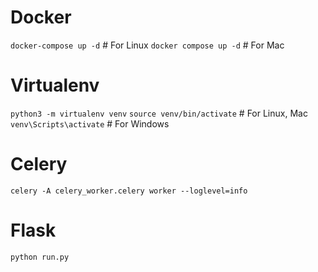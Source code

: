 # Docker
`docker-compose up -d` # For Linux
`docker compose up -d` # For Mac

# Virtualenv
`python3 -m virtualenv venv`
`source venv/bin/activate` # For Linux, Mac
`venv\Scripts\activate` # For Windows

# Celery
`celery -A celery_worker.celery worker --loglevel=info`

# Flask
`python run.py`